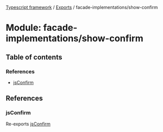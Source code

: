 [Typescript framework](../index.md) / [Exports](../modules.md) / facade-implementations/show-confirm

# Module: facade-implementations/show-confirm

## Table of contents

### References

- [jsConfirm](facade_implementations_show_confirm.md#jsconfirm)

## References

### jsConfirm

Re-exports [jsConfirm](facade_implementations_show_confirm_js_confirm.md#jsconfirm)
